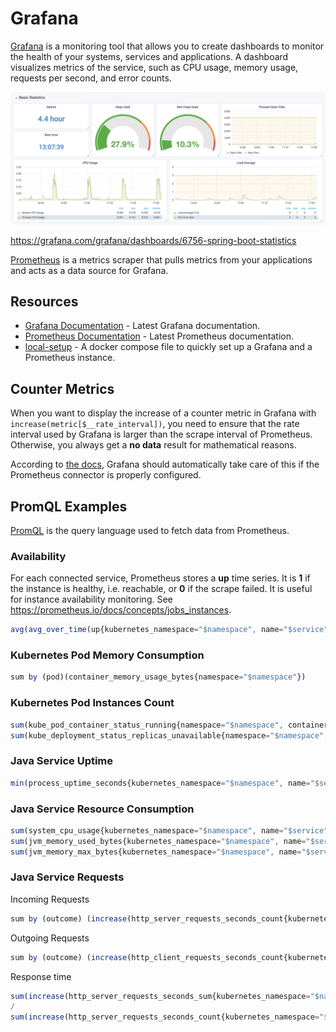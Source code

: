 # Grafana

[Grafana](https://grafana.com/) is a monitoring tool that allows you to create dashboards to monitor the health
of your systems, services and applications.
A dashboard visualizes metrics of the service, such as CPU usage, memory usage, requests per second, and error counts.

<img src="./sample-dashboard.png" width="1000px" alt="Sample Grafana Dashboard">

<https://grafana.com/grafana/dashboards/6756-spring-boot-statistics>

[Prometheus](https://prometheus.io/) is a metrics scraper that pulls metrics from your applications and acts as a data source for Grafana.


## Resources

* [Grafana Documentation](https://grafana.com/docs/grafana/latest/) -
  Latest Grafana documentation.
* [Prometheus Documentation](https://prometheus.io/docs/prometheus/latest/getting_started/) -
  Latest Prometheus documentation.
* [local-setup](./local-setup/) -
  A docker compose file to quickly set up a Grafana and a Prometheus instance.

## Counter Metrics

When you want to display the increase of a counter metric in Grafana with `increase(metric[$__rate_interval])`,
you need to ensure that the rate interval used by Grafana is larger than the scrape interval of Prometheus.
Otherwise, you always get a **no data** result for mathematical reasons.

According to [the docs](https://grafana.com/docs/grafana/latest/datasources/prometheus/template-variables/#use-__rate_interval),
Grafana should automatically take care of this if the Prometheus connector is properly configured.

## PromQL Examples

[PromQL](https://prometheus.io/docs/prometheus/latest/querying/basics/) is the query language used to fetch data from
Prometheus.

### Availability

For each connected service, Prometheus stores a **up** time series. It is **1** if the instance is healthy,
i.e. reachable, or **0** if the scrape failed. It is useful for instance availability monitoring.
See <https://prometheus.io/docs/concepts/jobs_instances>.

```js
avg(avg_over_time(up{kubernetes_namespace="$namespace", name="$service", instance="$service.$namespace.svc:80"}[$__range]))
```

### Kubernetes Pod Memory Consumption

```js
sum by (pod)(container_memory_usage_bytes{namespace="$namespace"})
```

### Kubernetes Pod Instances Count

```js
sum(kube_pod_container_status_running{namespace="$namespace", container="$service"})
sum(kube_deployment_status_replicas_unavailable{namespace="$namespace", deployment="$deployment"})
```

### Java Service Uptime

```js
min(process_uptime_seconds{kubernetes_namespace="$namespace", name="$service", instance=~"$instance"})
```

### Java Service Resource Consumption

```js
sum(system_cpu_usage{kubernetes_namespace="$namespace", name="$service", instance=~"$instance"})
sum(jvm_memory_used_bytes{kubernetes_namespace="$namespace", name="$service", instance=~"$instance"})
sum(jvm_memory_max_bytes{kubernetes_namespace="$namespace", name="$service", instance=~"$instance"})
```

### Java Service Requests

Incoming Requests

```js
sum by (outcome) (increase(http_server_requests_seconds_count{kubernetes_namespace="$namespace", name="$service", instance=~"$instance", uri=~"$incoming_endpoint", client_name=~"$client_name"}[$__rate_interval]))
```

Outgoing Requests

```js
sum by (outcome) (increase(http_client_requests_seconds_count{kubernetes_namespace="$namespace", name="$service", instance=~"$instance", uri=~"$outgoing_endpoint"}[$__rate_interval]))
```

Response time

```js
sum(increase(http_server_requests_seconds_sum{kubernetes_namespace="$namespace", name="$service", instance=~"$instance", uri=~"$incoming_endpoint", client_name=~"$client_name"}[$__rate_interval]))
/
sum(increase(http_server_requests_seconds_count{kubernetes_namespace="$namespace", name="$service", instance=~"$instance", uri=~"$incoming_endpoint", client_name=~"$client_name"}[$__rate_interval]))
```
